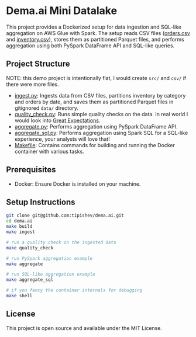 # Dema.ai Mini Datalake

This project provides a Dockerized setup for data ingestion and SQL-like aggregation on AWS Glue with Spark. The setup reads CSV files ([orders.csv](orders.csv) and [inventory.csv](inventory.csv)), stores them as partitioned Parquet files, and performs aggregation using both PySpark DataFrame API and SQL-like queries.

## Project Structure

NOTE: this demo project is intentionally flat, I would create `src/` and `csv/` if there were more files. 

* [ingest.py](ingest.py): Ingests data from CSV files, partitions inventory by category and orders by date, and saves them as partitioned Parquet files in gitignored `data/` directory.
* [quality_check.py](quality_check.py): Runs simple quality checks on the data. In real world I would look into [Great Expectations](https://greatexpectations.io/).
* [aggregate.py](aggregate.py): Performs aggregation using PySpark DataFrame API.
* [aggregate_sql.py](aggregate_sql.py): Performs aggregation using Spark SQL for a SQL-like experience, your analysts will love that!
* [Makefile](Makefile): Contains commands for building and running the Docker container with various tasks.

## Prerequisites

* Docker: Ensure Docker is installed on your machine.

## Setup Instructions

```bash
git clone git@github.com:tipishev/dema.ai.git
cd dema.ai
make build
make ingest

# run a quality check on the ingested data
make quality_check

# run PySpark aggregation example
make aggregate

# run SQL-like aggregation example
make aggregate_sql

# if you fancy the container internals for debugging
make shell
```

## License
This project is open source and available under the MIT License.
